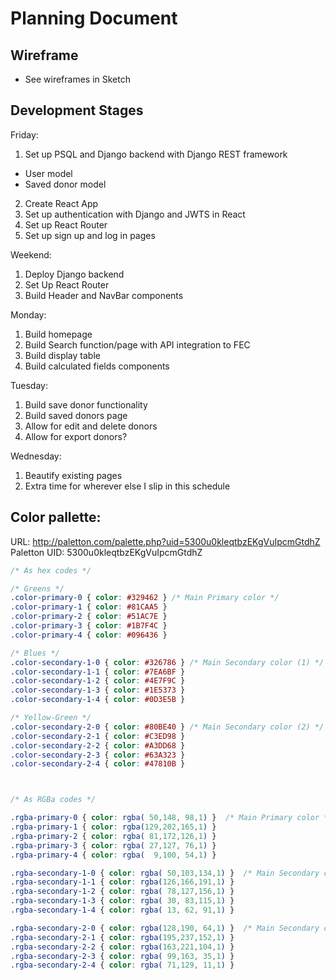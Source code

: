 # Planning Document

## Wireframe
* See wireframes in Sketch

## Development Stages
Friday:
1. Set up PSQL and Django backend with Django REST framework
* User model
* Saved donor model
2. Create React App 
3. Set up authentication with Django and JWTS in React
4. Set up React Router 
5. Set up sign up and log in pages

Weekend:
1. Deploy Django backend
2. Set Up React Router
3. Build Header and NavBar components

Monday:
1. Build homepage
2. Build Search function/page with API integration to FEC
3. Build display table
4. Build calculated fields components

Tuesday:
1. Build save donor functionality
2. Build saved donors page
3. Allow for edit and delete donors
4. Allow for export donors?

Wednesday:
1. Beautify existing pages
2. Extra time for wherever else I slip in this schedule


## Color pallette:
URL: http://paletton.com/palette.php?uid=5300u0kleqtbzEKgVuIpcmGtdhZ  
Paletton UID: 5300u0kleqtbzEKgVuIpcmGtdhZ

```css
/* As hex codes */

/* Greens */
.color-primary-0 { color: #329462 }	/* Main Primary color */
.color-primary-1 { color: #81CAA5 }
.color-primary-2 { color: #51AC7E }
.color-primary-3 { color: #1B7F4C }
.color-primary-4 { color: #096436 }

/* Blues */
.color-secondary-1-0 { color: #326786 }	/* Main Secondary color (1) */
.color-secondary-1-1 { color: #7EA6BF }
.color-secondary-1-2 { color: #4E7F9C }
.color-secondary-1-3 { color: #1E5373 }
.color-secondary-1-4 { color: #0D3E5B }

/* Yellow-Green */
.color-secondary-2-0 { color: #80BE40 }	/* Main Secondary color (2) */
.color-secondary-2-1 { color: #C3ED98 }
.color-secondary-2-2 { color: #A3DD68 }
.color-secondary-2-3 { color: #63A323 }
.color-secondary-2-4 { color: #47810B }



/* As RGBa codes */

.rgba-primary-0 { color: rgba( 50,148, 98,1) }	/* Main Primary color */
.rgba-primary-1 { color: rgba(129,202,165,1) }
.rgba-primary-2 { color: rgba( 81,172,126,1) }
.rgba-primary-3 { color: rgba( 27,127, 76,1) }
.rgba-primary-4 { color: rgba(  9,100, 54,1) }

.rgba-secondary-1-0 { color: rgba( 50,103,134,1) }	/* Main Secondary color (1) */
.rgba-secondary-1-1 { color: rgba(126,166,191,1) }
.rgba-secondary-1-2 { color: rgba( 78,127,156,1) }
.rgba-secondary-1-3 { color: rgba( 30, 83,115,1) }
.rgba-secondary-1-4 { color: rgba( 13, 62, 91,1) }

.rgba-secondary-2-0 { color: rgba(128,190, 64,1) }	/* Main Secondary color (2) */
.rgba-secondary-2-1 { color: rgba(195,237,152,1) }
.rgba-secondary-2-2 { color: rgba(163,221,104,1) }
.rgba-secondary-2-3 { color: rgba( 99,163, 35,1) }
.rgba-secondary-2-4 { color: rgba( 71,129, 11,1) }

```